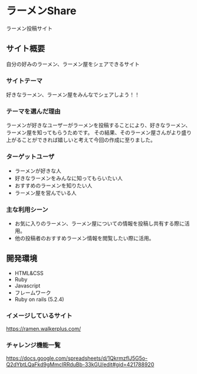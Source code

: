 # ラーメンShare
ラーメン投稿サイト

## サイト概要
自分の好みのラーメン、ラーメン屋をシェアできるサイト


### サイトテーマ
好きなラーメン、ラーメン屋をみんなでシェアしよう！！

### テーマを選んだ理由
ラーメンが好きなユーザーがラーメンを投稿することにより、好きなラーメン、ラーメン屋を知ってもらうためです。
その結果、そのラーメン屋さんがより盛り上がることができれば嬉しいと考えて今回の作成に至りました。

### ターゲットユーザ
- ラーメンが好きな人
- 好きなラーメンをみんなに知ってもらいたい人
- おすすめのラーメンを知りたい人
- ラーメン屋を営んでいる人

### 主な利用シーン
- お気に入りのラーメン、ラーメン屋についての情報を投稿し共有する際に活用。
- 他の投稿者のおすすめラーメン情報を閲覧したい際に活用。

## 開発環境
- HTML&CSS
- Ruby
- Javascript
- フレームワーク
- Ruby on rails (5.2.4)


### イメージしているサイト
https://ramen.walkerplus.com/

### チャレンジ機能一覧
https://docs.google.com/spreadsheets/d/1QkrmzflJ5G5o-Q2dYbtLQaFkd9gMmcIRRduBb-33kGU/edit#gid=421788920
